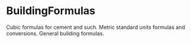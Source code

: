 # BuildingFormulas
Cubic formulas for cement and such. Metric standard units formulas and conversions. General building formulas.
